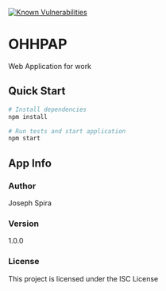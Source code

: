 [![Known Vulnerabilities](https://snyk.io/test/github/spiray/OHHPAP/badge.svg)](https://snyk.io/test/github/spiray/OHHPAP)

# OHHPAP
Web Application for work

## Quick Start

```bash
# Install dependencies
npm install

# Run tests and start application
npm start
```

## App Info

### Author

Joseph Spira

### Version

1.0.0

### License

This project is licensed under the ISC License
